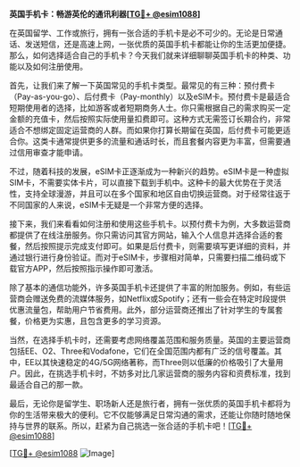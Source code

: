 **英国手机卡：畅游英伦的通讯利器[[TG💪+ @esim1088](https://t.me/s/esim1088)]**

在英国留学、工作或旅行，拥有一张合适的手机卡是必不可少的。无论是日常通话、发送短信，还是高速上网，一张优质的英国手机卡都能让你的生活更加便捷。那么，如何选择适合自己的手机卡？今天我们就来详细聊聊英国手机卡的种类、功能以及如何注册使用。

首先，让我们来了解一下英国常见的手机卡类型。最常见的有三种：预付费卡（Pay-as-you-go）、后付费卡（Pay-monthly）以及eSIM卡。预付费卡是最适合短期使用者的选择，比如游客或者短期商务人士。你只需根据自己的需求购买一定金额的充值卡，然后按照实际使用量扣费即可。这种方式无需签订长期合约，非常适合不想绑定固定运营商的人群。而如果你打算长期留在英国，后付费卡可能更适合你。这类卡通常提供更多的流量和通话时长，而且套餐内容更为丰富，但需要通过信用审查才能申请。

不过，随着科技的发展，eSIM卡正逐渐成为一种新兴的趋势。eSIM卡是一种虚拟SIM卡，不需要实体卡片，可以直接下载到手机中。这种卡的最大优势在于灵活性，支持全球漫游，并且可以在多个国家和地区自由切换运营商。对于经常往返于不同国家的人来说，eSIM卡无疑是一个非常方便的选择。

接下来，我们来看看如何注册和使用这些手机卡。以预付费卡为例，大多数运营商都提供了在线注册服务。你只需访问其官方网站，输入个人信息并选择合适的套餐，然后按照提示完成支付即可。如果是后付费卡，则需要填写更详细的资料，并通过银行进行身份验证。而对于eSIM卡，步骤相对简单，只需要扫描二维码或下载官方APP，然后按照指示操作即可激活。

除了基本的通信功能外，许多英国手机卡还提供了丰富的附加服务。例如，有些运营商会赠送免费的流媒体服务，如Netflix或Spotify；还有一些会在特定时段提供优惠流量包，帮助用户节省费用。此外，部分运营商还推出了针对学生的专属套餐，价格更为实惠，且包含更多的学习资源。

当然，在选择手机卡时，还需要考虑网络覆盖范围和服务质量。英国的主要运营商包括EE、O2、Three和Vodafone，它们在全国范围内都有广泛的信号覆盖。其中，EE以其快速稳定的4G/5G网络著称，而Three则以低廉的价格吸引了大量用户。因此，在挑选手机卡时，不妨多对比几家运营商的服务内容和资费标准，找到最适合自己的那一款。

最后，无论你是留学生、职场新人还是旅行者，拥有一张优质的英国手机卡都将为你的生活带来极大的便利。它不仅能够满足日常沟通的需求，还能让你随时随地保持与世界的联系。所以，赶紧为自己挑选一张合适的手机卡吧！[[TG💪+ @esim1088](https://t.me/s/esim1088)]

[[TG💪+ @esim1088](https://t.me/s/esim1088) ![Image](https://i.postimg.cc/4NQfJmqS/Snipaste-2025-05-13-00-14-12.png)]